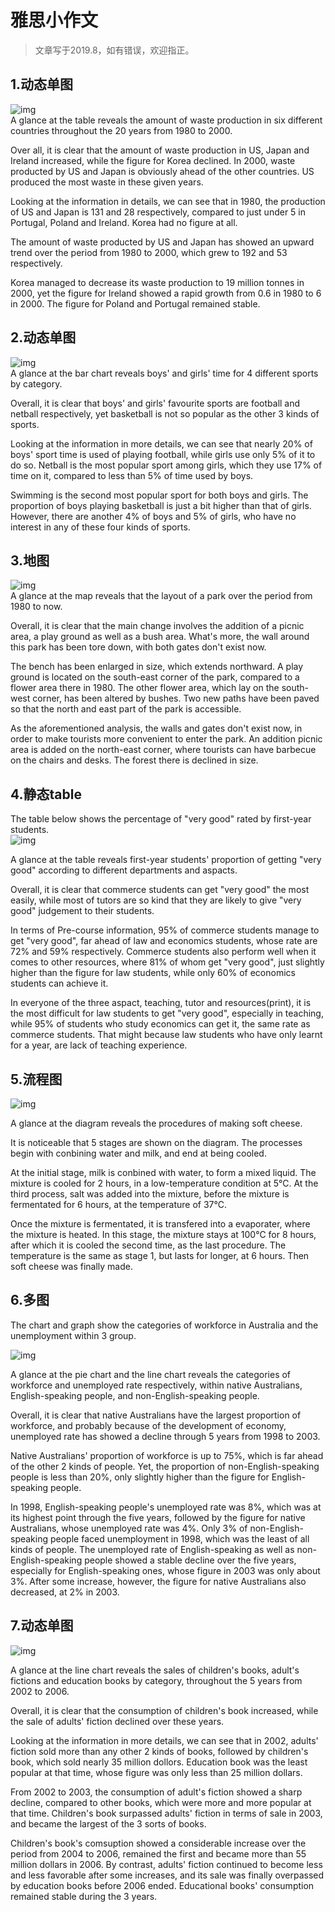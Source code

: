# 雅思小作文
> 文章写于2019.8，如有错误，欢迎指正。

## 1.动态单图   
![img](1.jpg ':size=40%')  
A glance at the table reveals the amount of waste production in six different countries throughout the 20 years from 1980 to 2000.

Over all, it is clear that the amount of waste production in US, Japan and Ireland increased, while the figure for Korea declined. In 2000, waste producted by US and Japan is obviously ahead of the other countries. US produced the most waste in these given years.

Looking at the information in details, we can see that in 1980, the production of US and Japan is 131 and 28 respectively, compared to just under 5 in Portugal, Poland and Ireland. Korea had no figure at all.

The amount of waste producted by US and Japan has showed an upward trend over the period from 1980 to 2000, which grew to 192 and 53 respectively.

Korea managed to decrease its waste production to 19 million tonnes in 2000, yet the figure for Ireland showed a rapid growth from 0.6 in 1980 to 6 in 2000. The figure for Poland and Portugal remained stable. 

## 2.动态单图  
![img](2.jpg ':size=40%')  
A glance at the bar chart reveals boys' and girls' time for 4 different sports by category.

Overall, it is clear that boys' and girls' favourite sports are football and netball respectively, yet basketball is not so popular as the other 3 kinds of sports.

Looking at the information in more details, we can see that nearly 20% of boys' sport time is used of playing football, while girls use only 5% of it to do so. Netball is the most popular sport among girls, which they use 17% of time on it, compared to less than 5% of time used by boys.

Swimming is the second most popular sport for both boys and girls. The proportion of boys playing basketball is just a bit higher than that of girls. However, there are another 4% of boys and 5% of girls, who have no interest in any of these four kinds of sports.

## 3.地图  
![img](3.jpg ':size=40%')  
A glance at the map reveals that the layout of a park over the period from 1980 to now.

Overall, it is clear that the main change involves the addition of a picnic area, a play ground as well as a bush area. What's more, the wall around this park has been tore down, with both gates don't exist now.

The bench has been enlarged in size, which extends northward. A play ground is located on the south-east corner of the park, compared to a flower area there in 1980. The other flower area, which lay on the south-west corner, has been altered by bushes. Two new paths have been paved so that the north and east part of the park is accessible.

As the aforementioned analysis, the walls and gates don't exist now, in order to make tourists more convenient to enter the park. An addition picnic area is added on the north-east corner, where tourists can have barbecue on the chairs and desks. The forest there is declined in size.

## 4.静态table  
The table below shows the percentage of "very good" rated by first-year students.  
![img](4.jpg ':size=40%')

A glance at the table reveals first-year students' proportion of getting "very good" according to different departments and aspacts.

Overall, it is clear that commerce students can get "very good" the most easily, while most of tutors are so kind that they are likely to give  "very good" judgement to their students.

In terms of Pre-course information, 95% of commerce students manage to get "very good", far ahead of law and economics students, whose rate are 72% and 59% respectively. Commerce students also perform well when it comes to other resources, where 81% of whom get "very good", just slightly higher than the figure for law students, while only 60% of  economics students can achieve it.

In everyone of the three aspact, teaching, tutor and resources(print), it is the most difficult for law students to get "very good", especially in teaching, while 95% of students who study economics can get it, the same rate as commerce students. That might because law students who have only learnt for a year, are lack of teaching experience.

## 5.流程图  
![img](5.jpg ':size=40%')  

A glance at the diagram reveals the procedures of making soft cheese.

It is noticeable that 5 stages are shown on the diagram. The processes begin with conbining water and milk, and end at being cooled.

At the initial stage, milk is conbined with water, to form a mixed liquid. The mixture is cooled for 2 hours, in a low-temperature condition at 5℃. At the third process, salt was added into the mixture, before the mixture is fermentated for 6 hours, at the temperature of 37℃.

Once the mixture is fermentated, it is transfered into a evaporater, where the mixture is heated. In this stage, the mixture stays at 100℃ for 8 hours, after which it is cooled the second time, as the last procedure. The temperature is the same as stage 1, but lasts for longer, at 6 hours. Then soft cheese was finally made.

## 6.多图  
The chart and graph show the categories of workforce in Australia and the unemployment within 3 group.

![img](6.jpg ':size=40%')  



A glance at the pie chart and the line chart reveals the categories of workforce and unemployed rate respectively, within native 
Australians, English-speaking people, and non-English-speaking people.

Overall, it is clear that native Australians have the largest proportion of workforce, and probably because of the development of economy, unemployed rate has showed a decline through 5 years from 1998 to 2003.

Native Australians' proportion of workforce is up to 75%, which is far ahead of the other 2 kinds of people. Yet, the proportion of non-English-speaking people is less than 20%, only slightly higher than the figure for English-speaking people.

In 1998, English-speaking people's unemployed rate was 8%, which was at its highest point through the five years, followed by the figure for native Australians, whose unemployed rate was 4%. Only 3% of non-English-speaking people faced unemployment in 1998, which was the least of all kinds of people. The unemployed rate of English-speaking as well as non-English-speaking people showed a stable decline over the five years, especially for English-speaking ones, whose figure in 2003 was only about 3%. After some increase, however, the figure for native Australians also decreased, at 2% in 2003.

## 7.动态单图  
![img](7.jpg ':size=40%')  

A glance at the line chart reveals the sales of children's books, adult's fictions and education books by category, throughout the 5 years from 2002 to 2006.

Overall, it is clear that the consumption of children's book increased, while the sale of adults' fiction declined over these years. 

Looking at the information in more details, we can see that in 2002, adults' fiction sold more than any other 2 kinds of books, followed by children's book, which sold nearly 35 million dollors. Education book was the least popular at that time, whose figure was only less than 25 million dollars.

From 2002 to 2003, the consumption of adult's fiction showed a sharp decline, compared to other books, which were more and more popular at that time. Children's book surpassed adults' fiction in terms of sale in 2003, and became the largest of the 3 sorts of books.

Children's book's comsuption showed a considerable increase over the period from 2004 to 2006, remained the first and became more than 55 million dollars in 2006. By contrast, adults' fiction continued to become less and less favorable after some increases, and its sale was finally overpassed by education books before 2006 ended. Educational books' consumption remained stable during the 3 years.